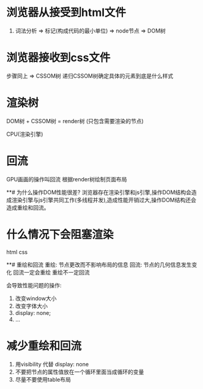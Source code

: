 # 浏览器从接受到html文件
1. 词法分析 => 标记(构成代码的最小单位) => node节点 => DOM树

# 浏览器接收到css文件
步骤同上 => CSSOM树
递归CSSOM树确定具体的元素到底是什么样式

# 渲染树
DOM树 + CSSOM树 = render树 (只包含需要渲染的节点)

CPU(渲染引擎) 

# 回流 
GPU画画的操作叫回流
根据render树绘制页面布局


**# 为什么操作DOM性能很差?
浏览器存在渲染引擎和js引擎,操作DOM结构会造成渲染引擎与js引擎共同工作(多线程并发),造成性能开销过大,操作DOM结构还会造成重绘和回流。

# 什么情况下会阻塞渲染
html css 
<script src="vue.js"></script>

**# 重绘和回流
重绘: 节点更改而不影响布局的信息
回流: 节点的几何信息发生变化
回流一定会重绘 重绘不一定回流

会导致性能问题的操作:
1. 改变window大小
2. 改变字体大小
3. display: none;
4. ...

# 减少重绘和回流
1. 用visibility 代替 display: none
2. 不要把节点的属性值放在一个循环里面当成循环的变量
3. 尽量不要使用table布局
